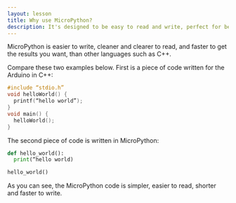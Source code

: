 ```yaml
---
layout: lesson
title: Why use MicroPython?
description: It's designed to be easy to read and write, perfect for beginners
---
```


MicroPython is easier to write, cleaner and clearer to read, and faster to get the results you want, than other languages such as C++.

Compare these two examples below. First is a piece of code written for the Arduino in C++:

```C
#include “stdio.h”
void helloWorld() {
  printf(“hello world”);
}
void main() {
  helloWorld();
}
```

The second piece of code is written in MicroPython:

```python
def hello_world():
  print(“hello world)

hello_world()
```

As you can see, the MicroPython code is simpler, easier to read, shorter and faster to write.
